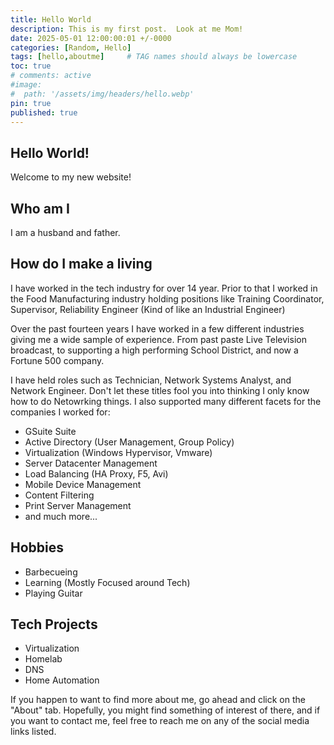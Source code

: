 ```yaml
---
title: Hello World
description: This is my first post.  Look at me Mom!
date: 2025-05-01 12:00:00:01 +/-0000
categories: [Random, Hello]
tags: [hello,aboutme]     # TAG names should always be lowercase
toc: true
# comments: active
#image:
#  path: '/assets/img/headers/hello.webp'
pin: true
published: true
---
```


## Hello World!

Welcome to my new website! 

## Who am I

I am a husband and father.

## How do I make a living

I have worked in the tech industry for over 14 year. Prior to that I worked in the Food Manufacturing industry holding positions like Training Coordinator, Supervisor, Reliability Engineer (Kind of like an Industrial Engineer)

Over the past fourteen years I have worked in a few different industries giving me a wide sample of experience.  From past paste Live Television broadcast, to supporting a high performing School District, and now a Fortune 500 company.

I have held roles such as Technician, Network Systems Analyst, and Network Engineer.  Don't let these titles fool you into thinking I only know how to do Netowrking things. I also supported many different facets for the companies I worked for:

* GSuite Suite
* Active Directory (User Management, Group Policy)
* Virtualization (Windows Hypervisor, Vmware)
* Server Datacenter Management
* Load Balancing (HA Proxy, F5, Avi)
* Mobile Device Management
* Content Filtering
* Print Server Management
* and much more...

## Hobbies
* Barbecueing
* Learning (Mostly Focused around Tech)
* Playing Guitar

## Tech Projects
* Virtualization
* Homelab
* DNS
* Home Automation

If you happen to want to find more about me, go ahead and click on the "About" tab.  Hopefully, you might find something of interest of there, and if you want to contact me, feel free to reach me on any of the social media links listed. 
